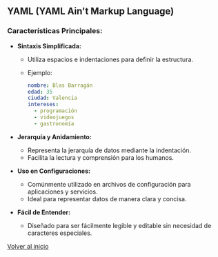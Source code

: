 
## YAML (YAML Ain't Markup Language)

### Características Principales:

- **Sintaxis Simplificada:**
  - Utiliza espacios e indentaciones para definir la estructura.
  - Ejemplo:

    ```yaml
    nombre: Blas Barragán
    edad: 35
    ciudad: Valencia
    intereses:
      - programación
      - videojuegos
      - gastronomía
    ```

- **Jerarquía y Anidamiento:**
  - Representa la jerarquía de datos mediante la indentación.
  - Facilita la lectura y comprensión para los humanos.

- **Uso en Configuraciones:**
  - Comúnmente utilizado en archivos de configuración para aplicaciones y servicios.
  - Ideal para representar datos de manera clara y concisa.

- **Fácil de Entender:**
  - Diseñado para ser fácilmente legible y editable sin necesidad de caracteres especiales.

[Volver al inicio](/README.md)
